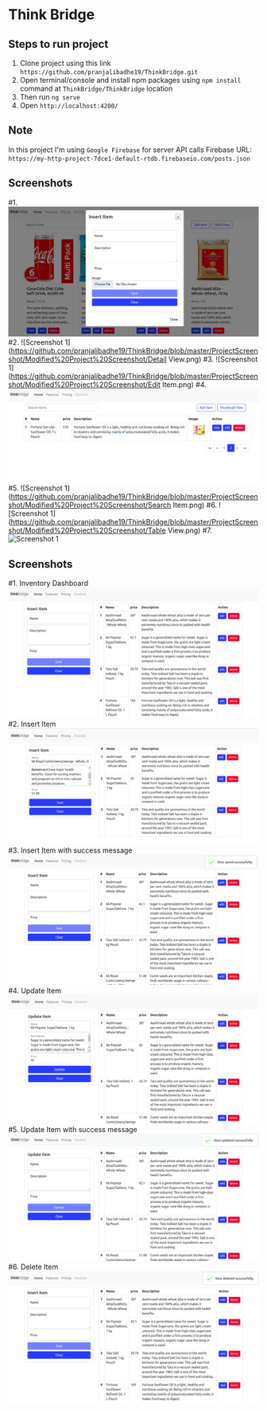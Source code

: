 # Think Bridge

## Steps to run project
1. Clone project using this link `https://github.com/pranjalibadhe19/ThinkBridge.git`
2. Open terminal/console and install npm packages using `npm install` command at `ThinkBridge/ThinkBridge` location
3. Then run `ng serve`
4. Open `http://localhost:4200/`

## Note
In this project I'm using `Google Firebase` for server API calls
Firebase URL: `https://my-http-project-7dce1-default-rtdb.firebaseio.com/posts.json`

## Screenshots
#1. ![Screenshot 1](https://github.com/pranjalibadhe19/ThinkBridge/blob/master/ProjectScreenshot/Modified%20Project%20Screenshot/Add%20Item.png)
#2. ![Screenshot 1](https://github.com/pranjalibadhe19/ThinkBridge/blob/master/ProjectScreenshot/Modified%20Project%20Screenshot/Detail View.png)
#3. ![Screenshot 1](https://github.com/pranjalibadhe19/ThinkBridge/blob/master/ProjectScreenshot/Modified%20Project%20Screenshot/Edit Item.png)
#4. ![Screenshot 1](https://github.com/pranjalibadhe19/ThinkBridge/blob/master/ProjectScreenshot/Modified%20Project%20Screenshot/Pagination.png)
#5. ![Screenshot 1](https://github.com/pranjalibadhe19/ThinkBridge/blob/master/ProjectScreenshot/Modified%20Project%20Screenshot/Search Item.png)
#6. ![Screenshot 1](https://github.com/pranjalibadhe19/ThinkBridge/blob/master/ProjectScreenshot/Modified%20Project%20Screenshot/Table View.png)
#7. ![Screenshot 1](https://github.com/pranjalibadhe19/ThinkBridge/blob/master/ProjectScreenshot/Modified%20Project%20Screenshot/frontend.png)

## Screenshots
#1. Inventory Dashboard ![Screenshot 1](https://github.com/pranjalibadhe19/ThinkBridge/blob/master/ProjectScreenshot/full_page.png)
#2. Insert Item ![Screenshot 2](https://github.com/pranjalibadhe19/ThinkBridge/blob/master/ProjectScreenshot/insert_item.png)
#3. Insert Item with success message ![Screenshot 3](https://github.com/pranjalibadhe19/ThinkBridge/blob/master/ProjectScreenshot/insert_item1.png)
#4. Update Item ![Screenshot 4](https://github.com/pranjalibadhe19/ThinkBridge/blob/master/ProjectScreenshot/update_item.png)
#5. Update Item with success message ![Screenshot 5](https://github.com/pranjalibadhe19/ThinkBridge/blob/master/ProjectScreenshot/update_item1.png)
#6. Delete Item ![Screenshot 6](https://github.com/pranjalibadhe19/ThinkBridge/blob/master/ProjectScreenshot/delete_item.png)


